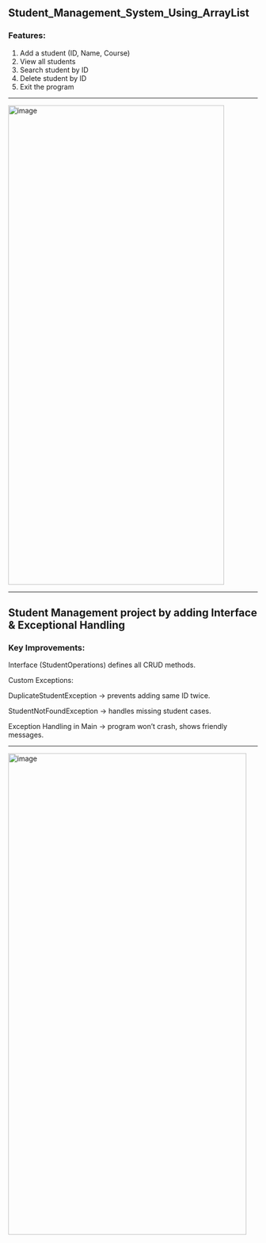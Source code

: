 ## Student_Management_System_Using_ArrayList

### Features: 
1. Add a student (ID, Name, Course) 
2. View all students 
3. Search student by ID 
4. Delete student by ID 
5. Exit the program
---
<img width="436" height="967" alt="image" src="https://github.com/user-attachments/assets/e9d654f9-a2cb-4dce-9238-33bdab164372" />

---
## Student Management project by adding Interface & Exceptional Handling
### Key Improvements: 
Interface (StudentOperations) defines all CRUD methods. 

Custom Exceptions: 

DuplicateStudentException → prevents adding same ID twice. 

StudentNotFoundException → handles missing student cases. 

Exception Handling in Main → program won’t crash, shows friendly messages.

---
<img width="481" height="971" alt="image" src="https://github.com/user-attachments/assets/6e3a4dd6-7211-4159-9204-e47313a3edee" />
